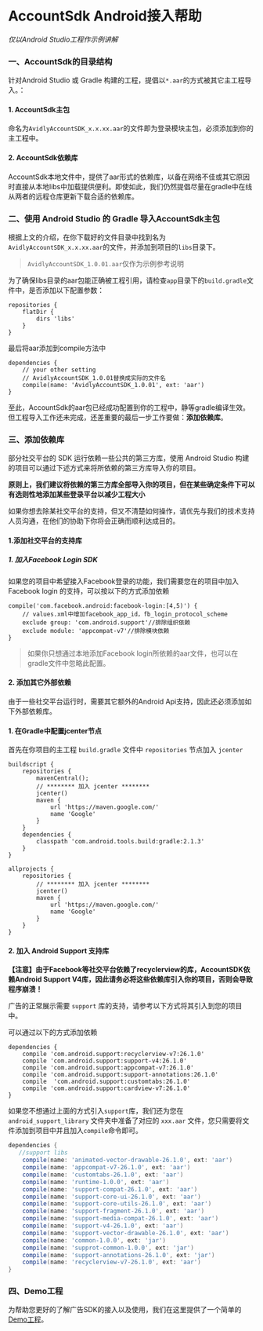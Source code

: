 # AccountSdk Android接入帮助

  *仅以Android Studio工程作示例讲解*

### 一、AccountSdk的目录结构
针对Android Studio 或 Gradle 构建的工程，提倡以`*.aar`的方式被其它主工程导入。：

#### 1. AccountSdk主包
命名为`AvidlyAccountSDK_x.x.xx.aar`的文件即为登录模块主包，必须添加到你的主工程中。

#### 2. AccountSdk依赖库
AccountSdk本地文件中，提供了aar形式的依赖库，以备在网络不佳或其它原因时直接从本地libs中加载提供便利。即使如此，我们仍然提倡尽量在gradle中在线从两者的远程仓库更新下载合适的依赖库。

### 二、使用 Android Studio 的 Gradle 导入AccountSdk主包

根据上文的介绍，在你下载好的文件目录中找到名为 `AvidlyAccountSDK_x.x.xx.aar`的文件，并添加到项目的`libs`目录下。

> `AvidlyAccountSDK_1.0.01.aar`仅作为示例参考说明

为了确保libs目录的aar包能正确被工程引用，请检查`app`目录下的`build.gradle`文件中，是否添加以下配置参数：

    repositories {
        flatDir {
            dirs 'libs'
        }
    }

最后将aar添加到compile方法中

    dependencies {
        // your other setting
        // AvidlyAccountSDK_1.0.01替换成实际的文件名
        compile(name: 'AvidlyAccountSDK_1.0.01', ext: 'aar')
    }

至此，AccountSdk的aar包已经成功配置到你的工程中，静等gradle编译生效。但工程导入工作还未完成，还差重要的最后一步工作要做：**添加依赖库**。


### 三、添加依赖库

部分社交平台的 SDK 运行依赖一些公共的第三方库，使用 Android Studio 构建的项目可以通过下述方式来将所依赖的第三方库导入你的项目。

**原则上，我们建议将依赖的第三方库全部导入你的项目，但在某些确定条件下可以有选则性地添加某些登录平台以减少工程大小**

如果你想去除某社交平台的支持，但又不清楚如何操作，请优先与我们的技术支持人员沟通，在他们的协助下你将会正确而顺利达成目的。

####  1.添加社交平台的支持库

##### 1. 加入Facebook Login SDK
如果您的项目中希望接入Facebook登录的功能，我们需要您在的项目中加入Facebook login 的支持，可以按以下的方式添加依赖

    compile('com.facebook.android:facebook-login:[4,5)') {
        // values.xml中增加facebook_app_id，fb_login_protocol_scheme
        exclude group: 'com.android.support'//排除组织依赖
        exclude module: 'appcompat-v7'//排除模块依赖
    }

> 如果你只想通过本地添加Facebook login所依赖的aar文件，也可以在gradle文件中忽略此配置。


####  2. 添加其它外部依赖

由于一些社交平台运行时，需要其它额外的Android Api支持，因此还必须添加如下外部依赖库。

#### 1. 在Gradle中配置jcenter节点
首先在你项目的主工程 `build.gradle` 文件中 `repositories` 节点加入 `jcenter`

    buildscript {
        repositories {
            mavenCentral();
            // ******** 加入 jcenter ********
            jcenter()
            maven {
                url 'https://maven.google.com/'
                name 'Google'
            }
        }
        dependencies {
            classpath 'com.android.tools.build:gradle:2.1.3'
        }
    }

    allprojects {
        repositories {
            // ******** 加入 jcenter ********
            jcenter()
            maven {
                url 'https://maven.google.com/'
                name 'Google'
            }
        }
    }


#### 2. 加入 Android Support 支持库

**【注意】由于Facebook等社交平台依赖了recyclerview的库，AccountSDK依赖Android Support V4库，因此请务必将这些依赖库引入你的项目，否则会导致程序崩溃！**

广告的正常展示需要 `support` 库的支持，请参考以下方式将其引入到您的项目中。

可以通过以下的方式添加依赖
    
    dependencies {
        compile 'com.android.support:recyclerview-v7:26.1.0'
        compile 'com.android.support:support-v4:26.1.0'
        compile 'com.android.support:appcompat-v7:26.1.0'
        compile 'com.android.support:support-annotations:26.1.0'
        compile  'com.android.support:customtabs:26.1.0'
        compile 'com.android.support:cardview-v7:26.1.0'
    }
    
如果您不想通过上面的方式引入`support`库，我们还为您在  `android_support_library` 文件夹中准备了对应的 `xxx.aar` 文件，您只需要将文件添加到项目中并且加入`compile`命令即可。

```groovy
dependencies {
   //support libs
    compile(name: 'animated-vector-drawable-26.1.0', ext: 'aar')
    compile(name: 'appcompat-v7-26.1.0', ext: 'aar')
    compile(name: 'customtabs-26.1.0', ext: 'aar')
    compile(name: 'runtime-1.0.0', ext: 'aar')
    compile(name: 'support-compat-26.1.0', ext: 'aar')
    compile(name: 'support-core-ui-26.1.0', ext: 'aar')
    compile(name: 'support-core-utils-26.1.0', ext: 'aar')
    compile(name: 'support-fragment-26.1.0', ext: 'aar')
    compile(name: 'support-media-compat-26.1.0', ext: 'aar')
    compile(name: 'support-v4-26.1.0', ext: 'aar')
    compile(name: 'support-vector-drawable-26.1.0', ext: 'aar')
    compile(name: 'common-1.0.0', ext: 'jar')
    compile(name: 'supprot-common-1.0.0', ext: 'jar')
    compile(name: 'support-annotations-26.1.0', ext: 'jar')
    compile(name: 'recyclerview-v7-26.1.0', ext: 'aar')
}
```

### 四、Demo工程
为帮助您更好的了解广告SDK的接入以及使用，我们在这里提供了一个简单的[Demo工程](https://github.com/AvidlyGit/AvidlyAccountSdk_AndroidStudio/tree/nosdk "Demo工程")。
